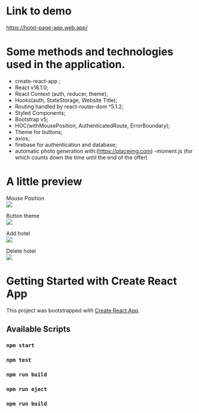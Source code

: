 # Link to demo 
https://hotel-page-app.web.app/ 

# Some methods and technologies used in the application.

- create-react-app ;
- React v18.1.0;
- React Context (auth, reducer, theme);
- Hooks(auth, StateStorage, Website Title);
- Routing handled by react-router-dom ^5.1.2;
- Styled Components;
- Bootstrap v5;
- HOC(withMousePosition, AuthenticatedRoute, ErrorBoundary);
- Theme for buttons;
- axios;
- firebase for authentication and database;
- automatic photo generation with:(https://placeimg.com)
-moment.js (for which counts down the time until the end of the offer)

# A little preview
Mouse Position</br>
![](https://github.com/RWojcikowski/gifs-Repo/blob/main/mouse%20position.gif)

Button theme</br>
![](https://github.com/RWojcikowski/gifs-Repo/blob/main/button%20theme%20.gif)

Add hotel</br>
![](https://github.com/RWojcikowski/gifs-Repo/blob/main/Add%20hotel.gif)

Delete hotel</br>
![]( https://github.com/RWojcikowski/gifs-Repo/blob/main/delete%20hotel.gif)


# Getting Started with Create React App

This project was bootstrapped with [Create React App](https://github.com/facebook/create-react-app).

## Available Scripts

### `npm start`

### `npm test`

### `npm run build`

### `npm run eject`

### `npm run build` 

